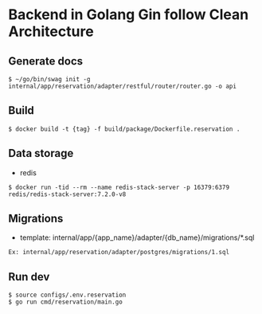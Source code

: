 # Backend in Golang Gin follow Clean Architecture


## Generate docs
```
$ ~/go/bin/swag init -g internal/app/reservation/adapter/restful/router/router.go -o api
```

## Build 
```
$ docker build -t {tag} -f build/package/Dockerfile.reservation .
```

## Data storage

- redis
```
$ docker run -tid --rm --name redis-stack-server -p 16379:6379 redis/redis-stack-server:7.2.0-v8
```

## Migrations
- template: internal/app/{app_name}/adapter/{db_name}/migrations/*.sql
```
Ex: internal/app/reservation/adapter/postgres/migrations/1.sql
```

## Run dev
```
$ source configs/.env.reservation
$ go run cmd/reservation/main.go
```